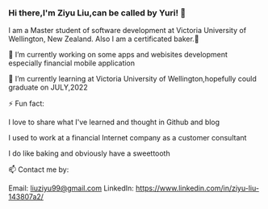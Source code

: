 ### Hi there,I'm Ziyu Liu,can be called by Yuri! 👋
I am a Master student of software development at Victoria University of Wellington, New Zealand. Also I am a certificated baker.:cake:

🔭 I’m currently working on some apps and webisites development especially financial mobile application 

🌱 I’m currently learning at Victoria University of Wellington,hopefully could graduate on JULY,2022

⚡ Fun fact:

I love to share what I've learned and thought in Github and blog

I used to work at a financial Internet company as a customer consultant

I do like baking and obviously have a sweettooth

📫 Contact me by:

Email: liuziyu99@gmail.com
LinkedIn: https://www.linkedin.com/in/ziyu-liu-143807a2/

<!--
**Yuriliu0909/Yuriliu0909** is a ✨ _special_ ✨ repository because its `README.md` (this file) appears on your GitHub profile.:cake:

Here are some ideas to get you started:

- 🔭 I’m currently working on ...
- 🌱 I’m currently learning ...
- 👯 I’m looking to collaborate on ...
- 🤔 I’m looking for help with ...
- 💬 Ask me about ...
- 📫 How to reach me: ...
- 😄 Pronouns: ...
- ⚡ Fun fact: ...
-->
